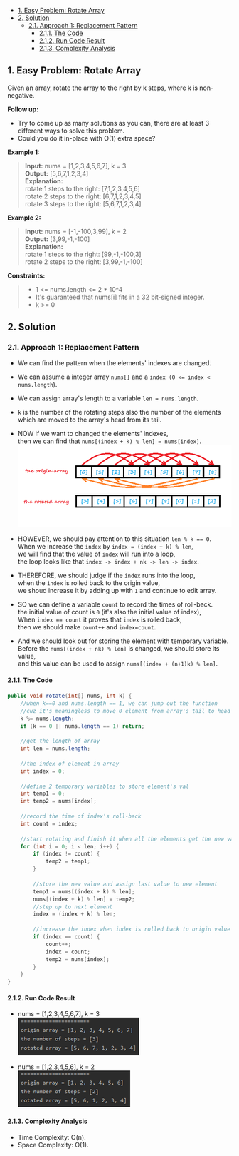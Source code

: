 <!-- TOC -->

- [1. Easy Problem: Rotate Array](#1-easy-problem-rotate-array)
- [2. Solution](#2-solution)
  - [2.1. Approach 1: Replacement Pattern](#21-approach-1-replacement-pattern)
    - [2.1.1. The Code](#211-the-code)
    - [2.1.2. Run Code Result](#212-run-code-result)
    - [2.1.3. Complexity Analysis](#213-complexity-analysis)

<!-- /TOC -->

## 1. Easy Problem: Rotate Array
Given an array, rotate the array to the right by k steps, where k is non-negative.

**Follow up:**

- Try to come up as many solutions as you can, there are at least 3 different ways to solve this problem.
- Could you do it in-place with O(1) extra space?
 

**Example 1:**

>**Input:** nums = [1,2,3,4,5,6,7], k = 3  
>**Output:** [5,6,7,1,2,3,4]  
>**Explanation:**  
>rotate 1 steps to the right: [7,1,2,3,4,5,6]  
>rotate 2 steps to the right: [6,7,1,2,3,4,5]  
>rotate 3 steps to the right: [5,6,7,1,2,3,4]  

**Example 2:**  

>**Input:** nums = [-1,-100,3,99], k = 2  
>**Output:** [3,99,-1,-100]  
>**Explanation:**   
>rotate 1 steps to the right: [99,-1,-100,3]  
>rotate 2 steps to the right: [3,99,-1,-100]  
  

**Constraints:**

>- 1 <= nums.length <= 2 * 10^4
>- It's guaranteed that nums[i] fits in a 32 bit-signed integer.
>- k >= 0

## 2. Solution

### 2.1. Approach 1: Replacement Pattern
- We can find the pattern when the elements' indexes are changed.

- We can assume a integer array `nums[]` and a `index (0 <= index < nums.length`).  

- We can assign array's length to a variable `len = nums.length`.

- `k` is the number of the rotating steps also the number of the elements which are moved to the array's head from its tail.

- NOW if we want to changed the elements' indexes,  
  then we can find that `nums[(index + k) % len] = nums[index]`.  
  ![pic](../99.images/2020-09-01-09-00-11.png)  

- HOWEVER, we should pay attention to this situation `len % k == 0`.  
  When we increase the `index` by `index = (index + k) % len`,  
  we will find that the value of `index` will run into a loop,  
  the loop looks like that `index -> index + nk -> len -> index`.  

- THEREFORE, we should judge if the `index` runs into the loop,  
  when the `index` is rolled back to the origin value,  
  we shoud increase it by adding up with `1` and continue to edit array.  
  
- SO we can define a variable `count` to record the times of roll-back.  
  the initial value of count is `0` (it's also the initial value of index),  
  When `index == count` it proves that `index` is rolled back,  
  then we should make `count++` and `index=count`.  

- And we should look out for storing the element with temporary variable.  
  Before the `nums[(index + nk) % len]` is changed, we should store its value,  
  and this value can be used to assign `nums[(index + (n+1)k) % len]`.  

#### 2.1.1. The Code
```java
public void rotate(int[] nums, int k) {
    //when k==0 and nums.length == 1, we can jump out the function
    //cuz it's meaningless to move 0 element from array's tail to head or rotate the array with 1 element
    k %= nums.length;
    if (k == 0 || nums.length == 1) return;

    //get the length of array
    int len = nums.length;

    //the index of element in array
    int index = 0;

    //define 2 temporary variables to store element's val
    int temp1 = 0;
    int temp2 = nums[index];

    //record the time of index's roll-back
    int count = index;

    //start rotating and finish it when all the elements get the new value
    for (int i = 0; i < len; i++) {
        if (index != count) {
            temp2 = temp1;
        }

        //store the new value and assign last value to new element
        temp1 = nums[(index + k) % len];
        nums[(index + k) % len] = temp2;
        //step up to next element
        index = (index + k) % len;

        //increase the index when index is rolled back to origin value
        if (index == count) {
            count++;
            index = count;
            temp2 = nums[index];
        }
    }
}
```

#### 2.1.2. Run Code Result
- nums = [1,2,3,4,5,6,7], k = 3  
  ![pic](../99.images/2020-09-01-09-50-26.png)  

- nums = [1,2,3,4,5,6], k = 2  
  ![pic](../99.images/2020-09-01-09-51-27.png)  

#### 2.1.3. Complexity Analysis
- Time Complexity: O(n).
- Space Complexity: O(1).